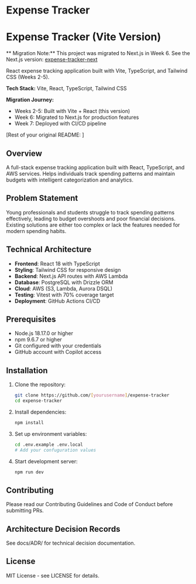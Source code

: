 # Expense Tracker

# Expense Tracker (Vite Version)

** Migration Note:** This project was migrated to Next.js in Week 6.
See the Next.js version: [expense-tracker-next](https://github.com/your-username/expense-tracker-next)

React expense tracking application built with Vite, TypeScript, and Tailwind CSS (Weeks 2-5).

**Tech Stack:** Vite, React, TypeScript, Tailwind CSS

**Migration Journey:**
- Weeks 2-5: Built with Vite + React (this version)
- Week 6: Migrated to Next.js for production features
- Week 7: Deployed with CI/CD pipeline

[Rest of your original README: ]

## Overview
A full-stack expense tracking application built with React, TypeScript, 
and AWS services. Helps individuals track spending patterns and maintain budgets 
with intelligent categorization and analytics.

## Problem Statement
Young professionals and students struggle to track spending patterns effectively, 
leading to budget overshoots and poor financial decisions. Existing solutions are 
either too complex or lack the features needed for modern spending habits.

## Technical Architecture
- **Frontend**: React 18 with TypeScript
- **Styling**: Tailwind CSS for responsive design
- **Backend**: Next.js API routes with AWS Lambda
- **Database**: PostgreSQL with Drizzle ORM
- **Cloud**: AWS (S3, Lambda, Aurora DSQL)
- **Testing**: Vitest with 70% coverage target
- **Deployment**: GitHub Actions CI/CD

## Prerequisites
- Node.js 18.17.0 or higher
- npm 9.6.7 or higher
- Git configured with your credentials
- GitHub account with Copilot access

## Installation
1. Clone the repository:
   ```bash
   git clone https://github.com/[yourusername]/expense-tracker
   cd expense-tracker
   ```
2. Install dependencies:
   ```bash
   npm install
   ```
3. Set up environment variables:
   ```bash
   cd .env.example .env.local
   # Add your confuguration values
   ```
4. Start development server:
   ```bash
   npm run dev
   ```
## Contributing
Please read our Contributing Guidelines and Code of Conduct before submitting PRs.

## Architecture Decision Records
See docs/ADR/ for technical decision documentation.

## License
MIT License - see LICENSE for details.
